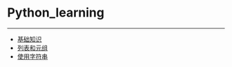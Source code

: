 # Python_learning 
***
* [基础知识](https://github.com/VersionBeathon/Python_learning/tree/master/chapter_1)
* [列表和元组](https://github.com/VersionBeathon/Python_learning/tree/master/chapter_2)
* [使用字符串](https://github.com/VersionBeathon/Python_learning/tree/master/chapter_3)